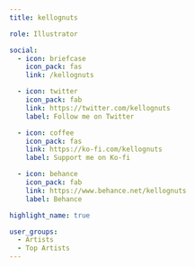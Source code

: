```yaml
---
title: kellognuts

role: Illustrator

social:
  - icon: briefcase
    icon_pack: fas
    link: /kellognuts

  - icon: twitter
    icon_pack: fab
    link: https://twitter.com/kellognuts
    label: Follow me on Twitter

  - icon: coffee
    icon_pack: fas
    link: https://ko-fi.com/kellognuts
    label: Support me on Ko-fi

  - icon: behance
    icon_pack: fab
    link: https://www.behance.net/kellognuts
    label: Behance

highlight_name: true

user_groups:
  - Artists
  - Top Artists
---
```

